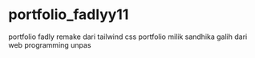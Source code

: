 # portfolio_fadlyy11
portfolio fadly remake dari tailwind css portfolio milik sandhika galih dari web programming unpas
